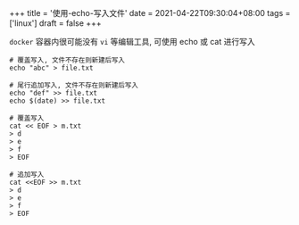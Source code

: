 +++
title = '使用-echo-写入文件'
date = 2021-04-22T09:30:04+08:00
tags = ['linux']
draft = false
+++

`docker` 容器内很可能没有 `vi` 等编辑工具, 可使用 echo 或 cat 进行写入
```
# 覆盖写入, 文件不存在则新建后写入
echo "abc" > file.txt

# 尾行追加写入, 文件不存在则新建后写入
echo "def" >> file.txt
echo $(date) >> file.txt
```

```
# 覆盖写入
cat << EOF > m.txt  
> d
> e
> f
> EOF

# 追加写入
cat <<EOF >> m.txt  
> d
> e
> f
> EOF

```
